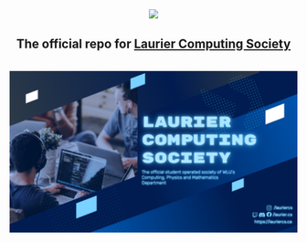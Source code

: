 <div align="center">
<img src="https://fontmeme.com/permalink/231004/e9a838db1cd4e2b81f597bfe53b86f0d.png" border="0"> <br>

## The official repo for [Laurier Computing Society](https://lauriercs.ca/) 

<br>

<img src="https://github.com/LaurierCS/.github/blob/main/profile/assets/lcs_banner.png?raw=true"> 
